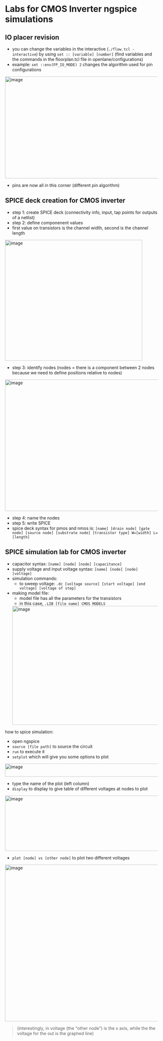 # Labs for CMOS Inverter ngspice simulations
## IO placer revision
- you can change the variables in the interactive (`./flow.tcl -interactive`) by using `set :: [variable] [number]` (find variables and the commands in the floorplan.tcl file in openlane/configurations)
- example: `set ::env(FP_IO_MODE) 2` changes the algorithm used for pin configurations
<img width="570" height="335" alt="image" src="https://github.com/user-attachments/assets/144ceb81-9be7-4f0b-b0f2-ffcb6c35445c" />

- pins are now all in this corner (different pin algorithm)
## SPICE deck creation for CMOS inverter
- step 1: create SPICE deck (connectivity info, input, tap points for outputs of a netlist)
- step 2: define componenent values
 - first value on transistors is the channel width, second is the channel length
<img width="452" height="397" alt="image" src="https://github.com/user-attachments/assets/f6e475a2-57b2-4cd0-8d4e-d6f9c99f7366" />

- step 3: identify nodes (nodes = there is a component between 2 nodes because we need to define positions relative to nodes)
<img width="549" height="432" alt="image" src="https://github.com/user-attachments/assets/cff768d7-e8a4-4e5b-ba67-d0121b7f17dc" />

- step 4: name the nodes
- step 5: write SPICE
- spice deck syntax for pmos and nmos is:  `[name] [drain node] [gate node] [source node] [substrate node] [transistor type] W=[width] L=[length]`


## SPICE simulation lab for CMOS inverter 
- capacitor syntax: `[name] [node] [node] [capacitance]`
- supply voltage and input voltage syntax: `[name] [node] [node] [voltage]`
- simulation commands:
  -  to sweep voltage: `.dc [voltage source] [start voltage] [end voltage] [voltage of step]`
- making model file:
    - model file has all the parameters for the transistors
    - in this case, `.LIB [file name] CMOS MODELS`
  <img width="970" height="391" alt="image" src="https://github.com/user-attachments/assets/10038e07-7139-4dad-980a-d04dfdacb619" />

how to spice simulation:
- open ngspice
- `source [file path]` to source the circuit 
- `run` to execute it
- `setplot` which will give you some options to plot
<img width="639" height="43" alt="image" src="https://github.com/user-attachments/assets/fda12ceb-6e77-4418-8ed3-73c037b041fd" />

- type the name of the plot (left column)
- `display` to display to give table of different voltages at nodes to plot
<img width="636" height="182" alt="image" src="https://github.com/user-attachments/assets/00a85169-2008-4719-8e4e-46a897b803c4" />

- `plot [node] vs [other node]` to plot two different voltages
<img width="619" height="515" alt="image" src="https://github.com/user-attachments/assets/73637e3f-60c3-437b-bbe7-b7dcdb000d57" />

> (interestingly, in voltage (the "other node") is the x axis, while the the voltage for the out is the graphed line)




  
